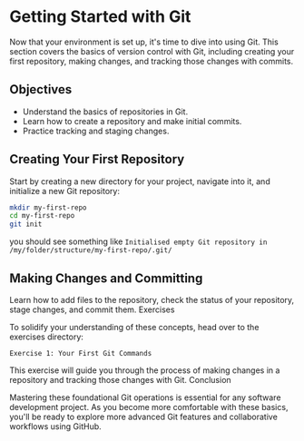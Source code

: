 # Getting Started with Git

Now that your environment is set up, it's time to dive into using Git. This section covers the basics of version control with Git, including creating your first repository, making changes, and tracking those changes with commits.

## Objectives

- Understand the basics of repositories in Git.
- Learn how to create a repository and make initial commits.
- Practice tracking and staging changes.

## Creating Your First Repository

Start by creating a new directory for your project, navigate into it, and initialize a new Git repository:

```bash
mkdir my-first-repo
cd my-first-repo
git init
```

you should see something like `Initialised empty Git repository in /my/folder/structure/my-first-repo/.git/`

## Making Changes and Committing

Learn how to add files to the repository, check the status of your repository, stage changes, and commit them.
Exercises

To solidify your understanding of these concepts, head over to the exercises directory:

    Exercise 1: Your First Git Commands

This exercise will guide you through the process of making changes in a repository and tracking those changes with Git.
Conclusion

Mastering these foundational Git operations is essential for any software development project. As you become more comfortable with these basics, you'll be ready to explore more advanced Git features and collaborative workflows using GitHub.
